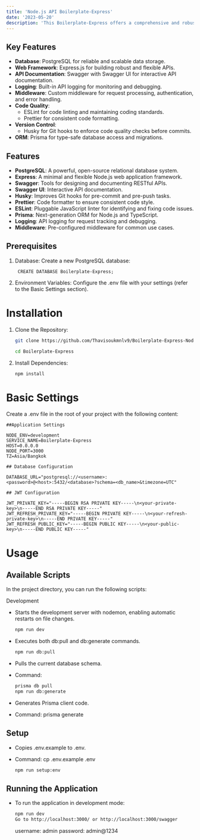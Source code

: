 ```yaml
---
title: 'Node.js API Boilerplate-Express'
date: '2023-05-20'
description: 'This Boilerplate-Express offers a comprehensive and robust foundation for building a Node.js-powered API. It integrates a suite of essential tools and libraries to streamline backend development, ensuring efficiency, scalability, and maintainability.'
---
```


## Key Features

- **Database**: PostgreSQL for reliable and scalable data storage.
- **Web Framework**: Express.js for building robust and flexible APIs.
- **API Documentation**: Swagger with Swagger UI for interactive API documentation.
- **Logging**: Built-in API logging for monitoring and debugging.
- **Middleware**: Custom middleware for request processing, authentication, and error handling.
- **Code Quality**:
  - ESLint for code linting and maintaining coding standards.
  - Prettier for consistent code formatting.
- **Version Control**:
  - Husky for Git hooks to enforce code quality checks before commits.
- **ORM**: Prisma for type-safe database access and migrations.

## Features

- **PostgreSQL**: A powerful, open-source relational database system.
- **Express**: A minimal and flexible Node.js web application framework.
- **Swagger**: Tools for designing and documenting RESTful APIs.
- **Swagger UI**: Interactive API documentation.
- **Husky**: Improves Git hooks for pre-commit and pre-push tasks.
- **Prettier**: Code formatter to ensure consistent code style.
- **ESLint**: Pluggable JavaScript linter for identifying and fixing code issues.
- **Prisma**: Next-generation ORM for Node.js and TypeScript.
- **Logging**: API logging for request tracking and debugging.
- **Middleware**: Pre-configured middleware for common use cases.

## Prerequisites

1. Database: Create a new PostgreSQL database:

        CREATE DATABASE Boilerplate-Express;

2. Environment Variables: Configure the .env file with your settings (refer to the Basic Settings section).

# Installation

1. Clone the Repository:

    ```bash
    git clone https://github.com/Thavisoukmnlv9/Boilerplate-Express-NodeJS-Express.git

    cd Boilerplate-Express
    ```


2. Install Dependencies:
    ```bash
    npm install
    ```

# Basic Settings

Create a .env file in the root of your project with the following content:

    ##Application Settings

    NODE_ENV=development
    SERVICE_NAME=Boilerplate-Express
    HOST=0.0.0.0
    NODE_PORT=3000
    TZ=Asia/Bangkok

    ## Database Configuration

    DATABASE_URL="postgresql://<username>:<password>@<host>:5432/<database>?schema=<db_name>&timezone=UTC"

    ## JWT Configuration

    JWT_PRIVATE_KEY="-----BEGIN RSA PRIVATE KEY-----\n<your-private-key>\n-----END RSA PRIVATE KEY-----"
    JWT_REFRESH_PRIVATE_KEY="-----BEGIN PRIVATE KEY-----\n<your-refresh-private-key>\n-----END PRIVATE KEY-----"
    JWT_REFRESH_PUBLIC_KEY="-----BEGIN PUBLIC KEY-----\n<your-public-key>\n-----END PUBLIC KEY-----"

# Usage

## Available Scripts

In the project directory, you can run the following scripts:

Development

- Starts the development server with nodemon, enabling automatic restarts on file changes.
    ```bash
    npm run dev
    ```

- Executes both db:pull and db:generate commands.
    ```bash
    npm run db:pull
    ```

- Pulls the current database schema.
- Command:
    ```bash
    prisma db pull
    npm run db:generate
    ```

- Generates Prisma client code.
- Command: prisma generate
  

## Setup
- Copies .env.example to .env.
- Command: cp .env.example .env
  
    ```bash
    npm run setup:env
    ```
    

## Running the Application

- To run the application in development mode:

    ```bash
    npm run dev
    Go to http://localhost:3000/ or http://localhost:3000/swagger
   ```
   
   username: admin
   password: admin@1234